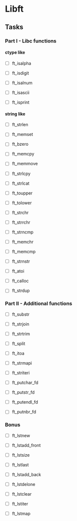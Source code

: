 # Libft

## Tasks

### Part I - Libc functions

#### ctype like

- [ ] ft_isalpha

- [ ] ft_isdigit

- [ ] ft_isalnum

- [ ] ft_isascii

- [ ] ft_isprint

#### string like

- [ ] ft_strlen

- [ ] ft_memset

- [ ] ft_bzero

- [ ] ft_memcpy

- [ ] ft_memmove

- [ ] ft_strlcpy

- [ ] ft_strlcat

- [ ] ft_toupper

- [ ] ft_tolower

- [ ] ft_strchr

- [ ] ft_strrchr

- [ ] ft_strncmp

- [ ] ft_memchr

- [ ] ft_memcmp

- [ ] ft_strnstr

- [ ] ft_atoi

- [ ] ft_calloc

- [ ] ft_strdup

### Part II - Additional functions

- [ ] ft_substr

- [ ] ft_strjoin

- [ ] ft_strtrim

- [ ] ft_split

- [ ] ft_itoa

- [ ] ft_strmapi

- [ ] ft_striteri

- [ ] ft_putchar_fd

- [ ] ft_putstr_fd

- [ ] ft_putendl_fd

- [ ] ft_putnbr_fd

### Bonus

- [ ] ft_lstnew

- [ ] ft_lstadd_front

- [ ] ft_lstsize

- [ ] ft_lstlast

- [ ] ft_lstadd_back

- [ ] ft_lstdelone

- [ ] ft_lstclear

- [ ] ft_lstiter

- [ ] ft_lstmap
